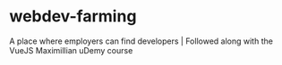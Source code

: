 # webdev-farming
A place where employers can find developers | Followed along with the VueJS Maximillian uDemy course
